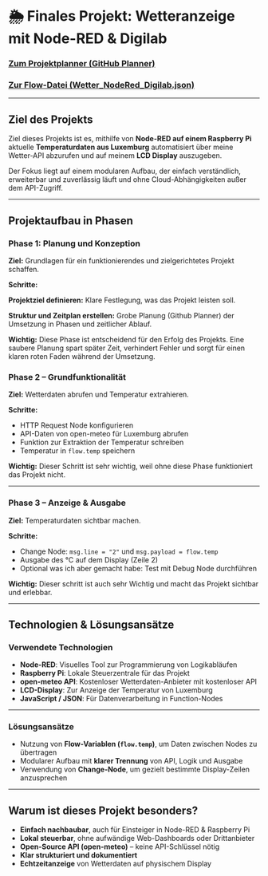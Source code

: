   # 🌦️ Finales Projekt: Wetteranzeige mit Node-RED & Digilab


### [Zum Projektplanner (GitHub Planner)](https://github.com/users/ManCh738/projects/2)
### [Zur Flow-Datei (Wetter_NodeRed_Digilab.json)](./)
---

## Ziel des Projekts

Ziel dieses Projekts ist es, mithilfe von **Node-RED auf einem Raspberry Pi** aktuelle **Temperaturdaten aus Luxemburg** automatisiert über meine Wetter-API abzurufen und auf meinem **LCD Display** auszugeben.  

Der Fokus liegt auf einem modularen Aufbau, der einfach verständlich, erweiterbar und zuverlässig läuft und ohne Cloud-Abhängigkeiten außer dem API-Zugriff.

---

##  Projektaufbau in Phasen

### Phase 1: Planung und Konzeption
**Ziel:**
Grundlagen für ein funktionierendes und zielgerichtetes Projekt schaffen.

**Schritte:**

**Projektziel definieren:** Klare Festlegung, was das Projekt leisten soll.

**Struktur und Zeitplan erstellen:** Grobe Planung (Github Planner) der Umsetzung in Phasen und zeitlicher Ablauf.

**Wichtig:** Diese Phase ist entscheidend für den Erfolg des Projekts. Eine saubere Planung spart später Zeit, verhindert Fehler und sorgt für einen klaren roten Faden während der Umsetzung.


### Phase 2 – Grundfunktionalität

**Ziel:** Wetterdaten abrufen und Temperatur extrahieren.

**Schritte:**
- HTTP Request Node konfigurieren
- API-Daten von open-meteo für Luxemburg abrufen
- Funktion zur Extraktion der Temperatur schreiben
- Temperatur in `flow.temp` speichern

**Wichtig:** Dieser Schritt ist sehr wichtig, weil ohne diese Phase funktioniert das Projekt nicht.

---

### Phase 3 – Anzeige & Ausgabe

**Ziel:** Temperaturdaten sichtbar machen.

**Schritte:**
- Change Node: `msg.line = "2"` und `msg.payload = flow.temp`
- Ausgabe des °C auf dem Display (Zeile 2) 
- Optional was ich aber gemacht habe: Test mit Debug Node durchführen

**Wichtig:** Dieser schritt ist auch sehr Wichtig und macht das Projekt sichtbar und erlebbar. 

---

## Technologien & Lösungsansätze

### Verwendete Technologien
- **Node-RED**: Visuelles Tool zur Programmierung von Logikabläufen
- **Raspberry Pi**: Lokale Steuerzentrale für das Projekt
- **open-meteo API**: Kostenloser Wetterdaten-Anbieter mit kostenloser API
- **LCD-Display**: Zur Anzeige der Temperatur von Luxemburg
- **JavaScript / JSON**: Für Datenverarbeitung in Function-Nodes

---

### Lösungsansätze

- Nutzung von **Flow-Variablen (`flow.temp`)**, um Daten zwischen Nodes zu übertragen  
- Modularer Aufbau mit **klarer Trennung** von API, Logik und Ausgabe  
- Verwendung von **Change-Node**, um gezielt bestimmte Display-Zeilen anzusprechen  
---

## Warum ist dieses Projekt besonders?

- **Einfach nachbaubar**, auch für Einsteiger in Node-RED & Raspberry Pi  
- **Lokal steuerbar**, ohne aufwändige Web-Dashboards oder Drittanbieter  
- **Open-Source API (open-meteo)** – keine API-Schlüssel nötig  
- **Klar strukturiert und dokumentiert** 
- **Echtzeitanzeige** von Wetterdaten auf physischem Display

